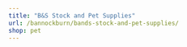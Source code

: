 ```yaml
---
title: "B&S Stock and Pet Supplies"
url: /bannockburn/bands-stock-and-pet-supplies/
shop: pet
---
```

